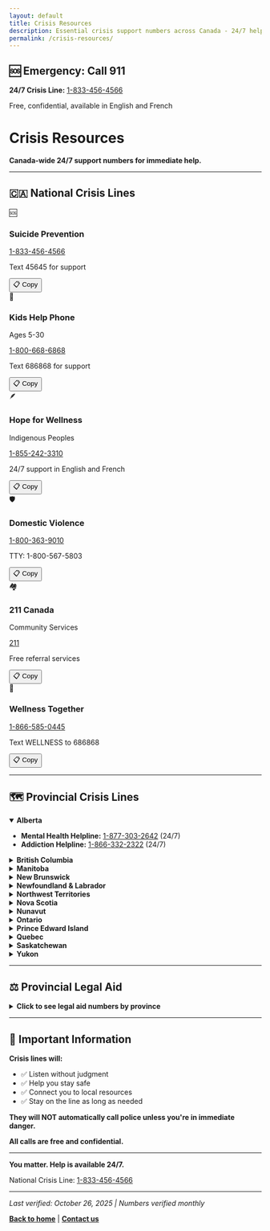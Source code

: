 ```yaml
---
layout: default
title: Crisis Resources
description: Essential crisis support numbers across Canada - 24/7 helplines for immediate assistance.
permalink: /crisis-resources/
---
```


<link rel="stylesheet" href="{{ '/assets/css/page-enhancements.css' | relative_url }}">
<link rel="stylesheet" href="{{ '/assets/css/crisis-resources.css' | relative_url }}">

<div class="crisis-alert" role="alert">
  <h2>🆘 Emergency: Call 911</h2>
  <p><strong>24/7 Crisis Line:</strong> <a href="tel:1-833-456-4566">1-833-456-4566</a></p>
  <p class="crisis-subtitle">Free, confidential, available in English and French</p>
</div>

# Crisis Resources

**Canada-wide 24/7 support numbers for immediate help.**

---

## 🇨🇦 National Crisis Lines

<div class="national-services-grid">

<div class="service-card suicide-prevention">
  <div class="service-icon">🆘</div>
  <h3>Suicide Prevention</h3>
  <a href="tel:1-833-456-4566" class="service-phone" data-copy="1-833-456-4566">1-833-456-4566</a>
  <p class="service-detail">Text 45645 for support</p>
  <button class="copy-btn" data-copy="1-833-456-4566" aria-label="Copy phone number">📋 Copy</button>
</div>

<div class="service-card kids-help">
  <div class="service-icon">👶</div>
  <h3>Kids Help Phone</h3>
  <p class="service-label">Ages 5-30</p>
  <a href="tel:1-800-668-6868" class="service-phone" data-copy="1-800-668-6868">1-800-668-6868</a>
  <p class="service-detail">Text 686868 for support</p>
  <button class="copy-btn" data-copy="1-800-668-6868" aria-label="Copy phone number">📋 Copy</button>
</div>

<div class="service-card indigenous">
  <div class="service-icon">🪶</div>
  <h3>Hope for Wellness</h3>
  <p class="service-label">Indigenous Peoples</p>
  <a href="tel:1-855-242-3310" class="service-phone" data-copy="1-855-242-3310">1-855-242-3310</a>
  <p class="service-detail">24/7 support in English and French</p>
  <button class="copy-btn" data-copy="1-855-242-3310" aria-label="Copy phone number">📋 Copy</button>
</div>

<div class="service-card domestic-violence">
  <div class="service-icon">🛡️</div>
  <h3>Domestic Violence</h3>
  <a href="tel:1-800-363-9010" class="service-phone" data-copy="1-800-363-9010">1-800-363-9010</a>
  <p class="service-detail">TTY: 1-800-567-5803</p>
  <button class="copy-btn" data-copy="1-800-363-9010" aria-label="Copy phone number">📋 Copy</button>
</div>

<div class="service-card community">
  <div class="service-icon">🏘️</div>
  <h3>211 Canada</h3>
  <p class="service-label">Community Services</p>
  <a href="tel:211" class="service-phone" data-copy="211">211</a>
  <p class="service-detail">Free referral services</p>
  <button class="copy-btn" data-copy="211" aria-label="Copy phone number">📋 Copy</button>
</div>

<div class="service-card wellness">
  <div class="service-icon">💚</div>
  <h3>Wellness Together</h3>
  <a href="tel:1-866-585-0445" class="service-phone" data-copy="1-866-585-0445">1-866-585-0445</a>
  <p class="service-detail">Text WELLNESS to 686868</p>
  <button class="copy-btn" data-copy="1-866-585-0445" aria-label="Copy phone number">📋 Copy</button>
</div>

</div>

---

## 🗺️ Provincial Crisis Lines

<details open>
<summary><strong>Alberta</strong></summary>

- **Mental Health Helpline:** [1-877-303-2642](tel:1-877-303-2642) (24/7)
- **Addiction Helpline:** [1-866-332-2322](tel:1-866-332-2322) (24/7)

</details>

<details>
<summary><strong>British Columbia</strong></summary>

- **Crisis Centre BC:** [1-800-784-2433](tel:1-800-784-2433) (24/7)
- **310 Mental Health Support:** [310-6789](tel:310-6789) (no area code, 24/7)

</details>

<details>
<summary><strong>Manitoba</strong></summary>

- **Klinic Crisis Line:** [1-888-322-3019](tel:1-888-322-3019) (24/7)
- **Manitoba Suicide Line:** [1-877-435-7170](tel:1-877-435-7170) (24/7)

</details>

<details>
<summary><strong>New Brunswick</strong></summary>

- **Chimo Helpline:** [1-800-667-5005](tel:1-800-667-5005) (24/7)
- **Tele-Care 811:** [811](tel:811) (24/7)

</details>

<details>
<summary><strong>Newfoundland & Labrador</strong></summary>

- **Mental Health Crisis Line:** [1-888-737-4668](tel:1-888-737-4668) (24/7)

</details>

<details>
<summary><strong>Northwest Territories</strong></summary>

- **NWT Help Line:** [1-800-661-0844](tel:1-800-661-0844) (24/7)

</details>

<details>
<summary><strong>Nova Scotia</strong></summary>

- **Mental Health Mobile Crisis:** [1-888-429-8167](tel:1-888-429-8167) (24/7)

</details>

<details>
<summary><strong>Nunavut</strong></summary>

- **Kamatsiaqtut Help Line:** [1-800-265-3333](tel:1-800-265-3333) (24/7)

</details>

<details>
<summary><strong>Ontario</strong></summary>

- **ConnexOntario:** [1-866-531-2600](tel:1-866-531-2600) (24/7)
- **Good2Talk** (students): [1-866-925-5454](tel:1-866-925-5454) (24/7)

</details>

<details>
<summary><strong>Prince Edward Island</strong></summary>

- **Island Helpline:** [1-800-218-2885](tel:1-800-218-2885) (24/7)

</details>

<details>
<summary><strong>Quebec</strong></summary>

- **Suicide Action Montreal:** [1-866-277-3553](tel:1-866-277-3553) (24/7)
- **Info-Social 811:** [811](tel:811) (24/7)

</details>

<details>
<summary><strong>Saskatchewan</strong></summary>

- **Mobile Crisis (Regina):** [306-757-0127](tel:306-757-0127) (24/7)
- **Mobile Crisis (Saskatoon):** [306-933-6200](tel:306-933-6200) (24/7)

</details>

<details>
<summary><strong>Yukon</strong></summary>

- **Mental Wellness Services:** [867-456-3838](tel:867-456-3838) (24/7)

</details>

---

## ⚖️ Provincial Legal Aid

<details>
<summary><strong>Click to see legal aid numbers by province</strong></summary>

| Province | Phone | Hours |
|----------|-------|-------|
| **Alberta** | [1-866-845-3425](tel:1-866-845-3425) | Mon-Fri 8:30am-4:30pm |
| **British Columbia** | [1-866-577-2525](tel:1-866-577-2525) | Mon-Fri 9am-5pm |
| **Manitoba** | [1-800-261-2960](tel:1-800-261-2960) | Mon-Fri 8:30am-4:30pm |
| **New Brunswick** | [1-833-885-5343](tel:1-833-885-5343) | Mon-Fri 8:30am-4:30pm |
| **Newfoundland** | [1-800-563-9911](tel:1-800-563-9911) | Mon-Fri 8:30am-4:30pm |
| **Northwest Territories** | [867-873-7450](tel:867-873-7450) | Mon-Fri 8:30am-5pm |
| **Nova Scotia** | [1-800-665-9779](tel:1-800-665-9779) | Mon-Fri 8:30am-4:30pm |
| **Nunavut** | [1-800-249-9393](tel:1-800-249-9393) | Mon-Fri 8:30am-5pm |
| **Ontario** | [1-800-668-8258](tel:1-800-668-8258) | **24/7** |
| **PEI** | [1-800-240-9798](tel:1-800-240-9798) | Mon-Fri 8:30am-5pm |
| **Quebec** | [1-866-845-3591](tel:1-866-845-3591) | Mon-Fri 8:30am-4:30pm |
| **Saskatchewan** | [1-800-667-3764](tel:1-800-667-3764) | Mon-Fri 8am-5pm |
| **Yukon** | [867-667-5210](tel:867-667-5210) | Mon-Fri 8:30am-5pm |

</details>

---

## 💬 Important Information

**Crisis lines will:**
- ✅ Listen without judgment
- ✅ Help you stay safe
- ✅ Connect you to local resources
- ✅ Stay on the line as long as needed

**They will NOT automatically call police unless you're in immediate danger.**

**All calls are free and confidential.**

---

<div class="crisis-footer">
  <p><strong>You matter. Help is available 24/7.</strong></p>
  <p class="crisis-phone">National Crisis Line: <a href="tel:1-833-456-4566">1-833-456-4566</a></p>
</div>

---

<script src="{{ '/assets/js/page-enhancements.js' | relative_url }}"></script>
<script src="{{ '/assets/js/crisis-resources.js' | relative_url }}"></script>

*Last verified: October 26, 2025 | Numbers verified monthly*

**[Back to home](/)** | **[Contact us](/contact)**
